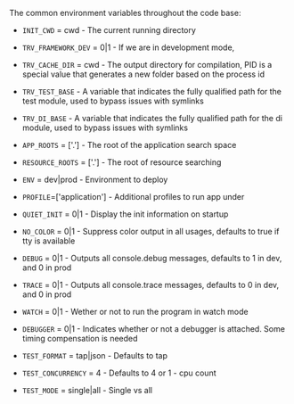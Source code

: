 

The common environment variables throughout the code base:

* `INIT_CWD` = cwd          - The current running directory
* `TRV_FRAMEWORK_DEV` = 0|1 - If we are in development mode, 
* `TRV_CACHE_DIR` = cwd     - The output directory for compilation, PID is a special value that generates a new folder based on the process id
* `TRV_TEST_BASE`           - A variable that indicates the fully qualified path for the test module, used to bypass issues with symlinks
* `TRV_DI_BASE`             - A variable that indicates the fully qualified path for the di module, used to bypass issues with symlinks

* `APP_ROOTS` = ['.']       - The root of the application search space
* `RESOURCE_ROOTS` = ['.']  - The root of resource searching
* `ENV` = dev|prod          - Environment to deploy
* `PROFILE`=['application'] - Additional profiles to run app under

* `QUIET_INIT` = 0|1        - Display the init information on startup
* `NO_COLOR` = 0|1          - Suppress color output in all usages, defaults to true if tty is available
* `DEBUG` = 0|1             - Outputs all console.debug messages, defaults to 1 in dev, and 0 in prod
* `TRACE` = 0|1             - Outputs all console.trace messages, defaults to 0 in dev, and 0 in prod

* `WATCH` = 0|1             - Wether or not to run the program in watch mode
* `DEBUGGER` = 0|1          - Indicates whether or not a debugger is attached.  Some timing compensation is needed

* `TEST_FORMAT` = tap|json  - Defaults to tap
* `TEST_CONCURRENCY` = 4    - Defaults to 4 or 1 - cpu count
* `TEST_MODE` = single|all  - Single vs all